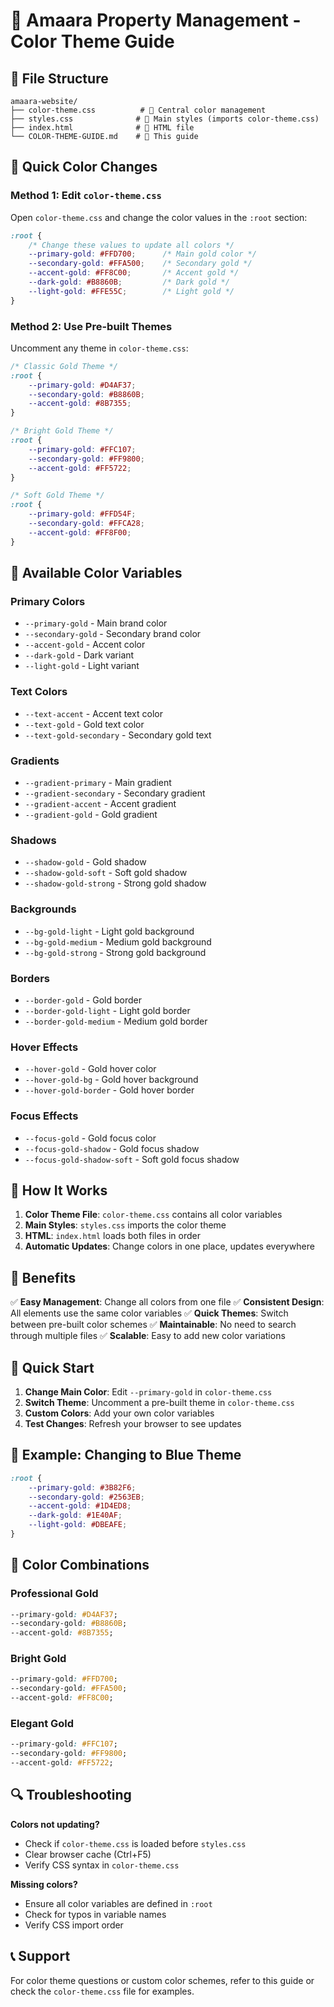 # 🎨 Amaara Property Management - Color Theme Guide

## 📁 File Structure
```
amaara-website/
├── color-theme.css          # 🎨 Central color management
├── styles.css              # 🎨 Main styles (imports color-theme.css)
├── index.html              # 📄 HTML file
└── COLOR-THEME-GUIDE.md    # 📖 This guide
```

## 🚀 Quick Color Changes

### Method 1: Edit `color-theme.css`
Open `color-theme.css` and change the color values in the `:root` section:

```css
:root {
    /* Change these values to update all colors */
    --primary-gold: #FFD700;      /* Main gold color */
    --secondary-gold: #FFA500;    /* Secondary gold */
    --accent-gold: #FF8C00;       /* Accent gold */
    --dark-gold: #B8860B;         /* Dark gold */
    --light-gold: #FFE55C;        /* Light gold */
}
```

### Method 2: Use Pre-built Themes
Uncomment any theme in `color-theme.css`:

```css
/* Classic Gold Theme */
:root {
    --primary-gold: #D4AF37;
    --secondary-gold: #B8860B;
    --accent-gold: #8B7355;
}

/* Bright Gold Theme */
:root {
    --primary-gold: #FFC107;
    --secondary-gold: #FF9800;
    --accent-gold: #FF5722;
}

/* Soft Gold Theme */
:root {
    --primary-gold: #FFD54F;
    --secondary-gold: #FFCA28;
    --accent-gold: #FF8F00;
}
```

## 🎨 Available Color Variables

### Primary Colors
- `--primary-gold` - Main brand color
- `--secondary-gold` - Secondary brand color
- `--accent-gold` - Accent color
- `--dark-gold` - Dark variant
- `--light-gold` - Light variant

### Text Colors
- `--text-accent` - Accent text color
- `--text-gold` - Gold text color
- `--text-gold-secondary` - Secondary gold text

### Gradients
- `--gradient-primary` - Main gradient
- `--gradient-secondary` - Secondary gradient
- `--gradient-accent` - Accent gradient
- `--gradient-gold` - Gold gradient

### Shadows
- `--shadow-gold` - Gold shadow
- `--shadow-gold-soft` - Soft gold shadow
- `--shadow-gold-strong` - Strong gold shadow

### Backgrounds
- `--bg-gold-light` - Light gold background
- `--bg-gold-medium` - Medium gold background
- `--bg-gold-strong` - Strong gold background

### Borders
- `--border-gold` - Gold border
- `--border-gold-light` - Light gold border
- `--border-gold-medium` - Medium gold border

### Hover Effects
- `--hover-gold` - Gold hover color
- `--hover-gold-bg` - Gold hover background
- `--hover-gold-border` - Gold hover border

### Focus Effects
- `--focus-gold` - Gold focus color
- `--focus-gold-shadow` - Gold focus shadow
- `--focus-gold-shadow-soft` - Soft gold focus shadow

## 🔧 How It Works

1. **Color Theme File**: `color-theme.css` contains all color variables
2. **Main Styles**: `styles.css` imports the color theme
3. **HTML**: `index.html` loads both files in order
4. **Automatic Updates**: Change colors in one place, updates everywhere

## 🎯 Benefits

✅ **Easy Management**: Change all colors from one file
✅ **Consistent Design**: All elements use the same color variables
✅ **Quick Themes**: Switch between pre-built color schemes
✅ **Maintainable**: No need to search through multiple files
✅ **Scalable**: Easy to add new color variations

## 🚀 Quick Start

1. **Change Main Color**: Edit `--primary-gold` in `color-theme.css`
2. **Switch Theme**: Uncomment a pre-built theme in `color-theme.css`
3. **Custom Colors**: Add your own color variables
4. **Test Changes**: Refresh your browser to see updates

## 📝 Example: Changing to Blue Theme

```css
:root {
    --primary-gold: #3B82F6;
    --secondary-gold: #2563EB;
    --accent-gold: #1D4ED8;
    --dark-gold: #1E40AF;
    --light-gold: #DBEAFE;
}
```

## 🎨 Color Combinations

### Professional Gold
```css
--primary-gold: #D4AF37;
--secondary-gold: #B8860B;
--accent-gold: #8B7355;
```

### Bright Gold
```css
--primary-gold: #FFD700;
--secondary-gold: #FFA500;
--accent-gold: #FF8C00;
```

### Elegant Gold
```css
--primary-gold: #FFC107;
--secondary-gold: #FF9800;
--accent-gold: #FF5722;
```

## 🔍 Troubleshooting

**Colors not updating?**
- Check if `color-theme.css` is loaded before `styles.css`
- Clear browser cache (Ctrl+F5)
- Verify CSS syntax in `color-theme.css`

**Missing colors?**
- Ensure all color variables are defined in `:root`
- Check for typos in variable names
- Verify CSS import order

## 📞 Support

For color theme questions or custom color schemes, refer to this guide or check the `color-theme.css` file for examples.

